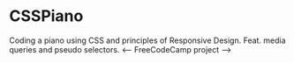 # CSSPiano
Coding a piano using CSS and principles of Responsive Design. Feat. media queries and pseudo selectors.
<-- FreeCodeCamp project -->
